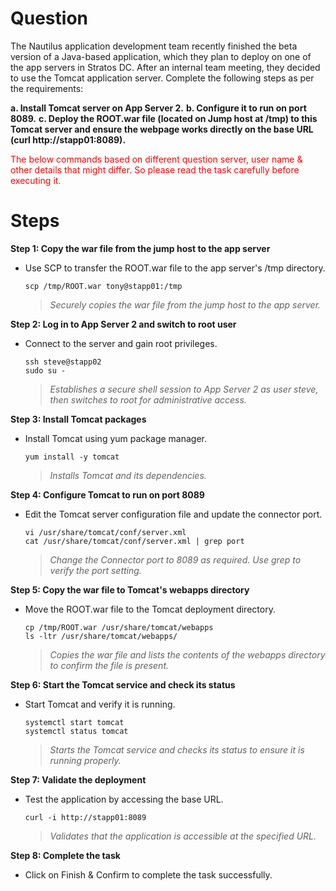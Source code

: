 # Question
The Nautilus application development team recently finished the beta version of a Java-based application, which they plan to deploy on one of the app servers in Stratos DC. After an internal team meeting, they decided to use the Tomcat application server. Complete the following steps as per the requirements:

**a. Install Tomcat server on App Server 2.**
**b. Configure it to run on port 8089.**
**c. Deploy the ROOT.war file (located on Jump host at /tmp) to this Tomcat server and ensure the webpage works directly on the base URL (curl http://stapp01:8089).**

<span style="color: red;">The below commands based on different question server, user name & other details that might differ. So please read the task carefully before executing it. </span>

# Steps

**Step 1: Copy the war file from the jump host to the app server**
- Use SCP to transfer the ROOT.war file to the app server's /tmp directory.
  ```
  scp /tmp/ROOT.war tony@stapp01:/tmp
  ```
  > *Securely copies the war file from the jump host to the app server.*

**Step 2: Log in to App Server 2 and switch to root user**
- Connect to the server and gain root privileges.
  ```
  ssh steve@stapp02
  sudo su -
  ```
  > *Establishes a secure shell session to App Server 2 as user steve, then switches to root for administrative access.*

**Step 3: Install Tomcat packages**
- Install Tomcat using yum package manager.
  ```
  yum install -y tomcat
  ```
  > *Installs Tomcat and its dependencies.*

**Step 4: Configure Tomcat to run on port 8089**
- Edit the Tomcat server configuration file and update the connector port.
  ```
  vi /usr/share/tomcat/conf/server.xml
  cat /usr/share/tomcat/conf/server.xml | grep port
  ```
  > *Change the Connector port to 8089 as required. Use grep to verify the port setting.*

**Step 5: Copy the war file to Tomcat's webapps directory**
- Move the ROOT.war file to the Tomcat deployment directory.
  ```
  cp /tmp/ROOT.war /usr/share/tomcat/webapps
  ls -ltr /usr/share/tomcat/webapps/
  ```
  > *Copies the war file and lists the contents of the webapps directory to confirm the file is present.*

**Step 6: Start the Tomcat service and check its status**
- Start Tomcat and verify it is running.
  ```
  systemctl start tomcat
  systemctl status tomcat
  ```
  > *Starts the Tomcat service and checks its status to ensure it is running properly.*

**Step 7: Validate the deployment**
- Test the application by accessing the base URL.
  ```
  curl -i http://stapp01:8089
  ```
  > *Validates that the application is accessible at the specified URL.*

**Step 8: Complete the task**
- Click on Finish & Confirm to complete the task successfully.